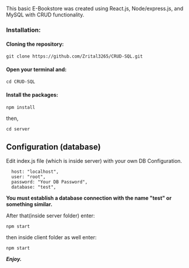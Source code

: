This basic E-Bookstore was created using React.js, Node/express.js, and MySQL with CRUD functionality.

### Installation:


#### Cloning the repository:

```shell
git clone https://github.com/Zrital3265/CRUD-SQL.git
```
#### Open your terminal and:

```shell
cd CRUD-SQL
```

#### Install the  packages:

```shell
npm install
```
then,

```shell
cd server
```

## Configuration (database)
Edit index.js file (which is inside server) with your own DB Configuration.

```shell
  host: "localhost",
  user: "root",
  password: "Your DB Password",
  database: "test",
```	
**You must establish a database connection with the name "test" or something similar.**

After that(inside server folder) enter:

```shell
npm start
```
then inside client folder as well enter:

```shell
npm start
```
***Enjoy.***




